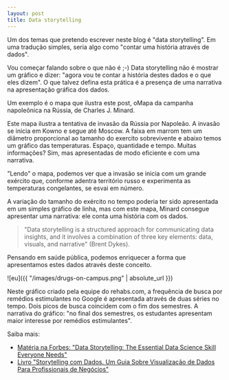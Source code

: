 ```yaml
---
layout: post
title: Data storytelling
---
```


Um dos temas que pretendo escrever neste blog é "data storytelling". Em uma tradução simples, seria algo como "contar uma história através de dados".

Vou começar falando sobre o que não é ;-) Data storytelling não é mostrar um gráfico e dizer: "agora vou te contar a história destes dados e o que eles dizem". O que talvez defina esta prática é a presença de uma narrativa na apresentação gráfica dos dados.

Um exemplo é o mapa que ilustra este post, oMapa da campanha napoleônica na Rússia, de Charles J. Minard.

Este mapa ilustra a tentativa de invasão da Rússia por Napoleão. A invasão se inicia em Kowno e segue até Moscow. A faixa em marrom tem um diâmetro proporcional ao tamanho do exercito sobrevivente e abaixo temos um gráfico das temperaturas. Espaço, quantidade e tempo. Muitas informações? Sim, mas apresentadas de modo eficiente e com uma narrativa.

"Lendo" o mapa, podemos ver que a invasão se inicia com um grande exército que, conforme adentra território russo e experimenta as temperaturas congelantes, se esvai em número.

A variação do tamanho do exército no tempo poderia ter sido apresentada em um simples gráfico de linha, mas com este mapa, Minard consegue apresentar uma narrativa: ele conta uma história com os dados.

> "Data storytelling is a structured approach for communicating data insights, and it involves a combination of three key elements: data, visuals, and narrative" (Brent Dykes).

Pensando em saúde pública, podemos enriquecer a forma que apresentamos estes dados através deste conceito.

![eu]({{ "/images/drugs-on-campus.png" | absolute_url }})

Neste gráfico criado pela equipe do rehabs.com, a frequência de busca por remédios estimulantes no Google é apresentada através de duas séries no tempo. Dois picos de busca coincidem com o fim dos semestres. A narrativa do gráfico: "no final dos semestres, os estudantes apresentam maior interesse por remédios estimulantes".

Saiba mais:
* [Matéria na Forbes: "Data Storytelling: The Essential Data Science Skill Everyone Needs"](https://www.forbes.com/sites/brentdykes/2016/03/31/data-storytelling-the-essential-data-science-skill-everyone-needs)
* [Livro "Storytelling com Dados. Um Guia Sobre Visualização de Dados Para Profissionais de Negócios"](https://www.amazon.com.br/Storytelling-Dados-Visualiza%C3%A7%C3%A3o-Profissionais-Neg%C3%B3cios/dp/8550800783)
